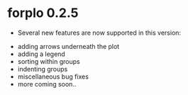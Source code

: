 # forplo 0.2.5

* Several new features are now supported in this version:
- adding arrows underneath the plot
- adding a legend
- sorting within groups
- indenting groups
- miscellaneous bug fixes
- more coming soon..